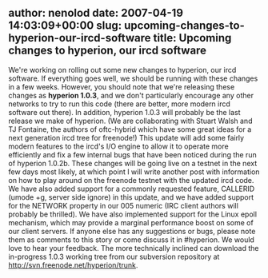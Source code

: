 author: nenolod
date: 2007-04-19 14:03:09+00:00
slug: upcoming-changes-to-hyperion-our-ircd-software
title: Upcoming changes to hyperion, our ircd software
---

We're working on rolling out some new changes to hyperion, our ircd software. If everything goes well, we should be running with these changes in a few weeks. However, you should note that we're releasing these changes as **hyperion 1.0.3**, and we don't particularly encourage any other networks to try to run this code (there are better, more modern ircd software out there). In addition, hyperion 1.0.3 will probably be the last release we make of hyperion. (We are collaborating with Stuart Walsh and TJ Fontaine, the authors of oftc-hybrid which have some great ideas for a next generation ircd tree for freenode!)
This update will add some fairly modern features to the ircd's I/O engine to allow it to operate more efficiently and fix a few internal bugs that have been noticed during the run of hyperion 1.0.2b. These changes will be going live on a testnet in the next few days most likely, at which point I will write another post with information on how to play around on the freenode testnet with the updated ircd code.
We have also added support for a commonly requested feature, CALLERID (umode +g, server side ignore) in this update, and we have added support for the NETWORK property in our 005 numeric (IRC client authors will probably be thrilled). We have also implemented support for the Linux epoll mechanism, which may provide a marginal performance boost on some of our client servers.
If anyone else has any suggestions or bugs, please note them as comments to this story or come discuss it in #hyperion. We would love to hear your feedback. The more technically inclined can download the in-progress 1.0.3 working tree from our subversion repository at http://svn.freenode.net/hyperion/trunk.
